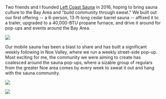 Two friends and I founded [Left Coast Sauna](https://leftcoastsauna.com) in 2016, hoping to bring sauna culture to the Bay Area and "build community through sweat." We built out our first offering -- a 6-person, 13-ft-long cedar barrel sauna -- affixed it to a trailer, upgraded to a 40,000-BTU propane furnace, and drive it around for pop-ups and events around the Bay Area.

[![](https://dl.dropboxusercontent.com/s/f4944l6sogjtorv/LCS-2.jpg?dl=0)](https://www.instagram.com/leftcoastsauna)

Our mobile sauna has been a blast to share and has built a significant weekly following in Noe Valley, where we run a weekly street-side pop-up. Most exciting for me, the community we were aiming to create has coalesced around the sauna pop-ups, where a sizable group of regulars from the greater Noe area comes by every week to sweat it out and hang with the sauna community.

[![](https://dl.dropboxusercontent.com/s/1b0uhpz5g7gooye/LCS-3.jpg?dl=0)](https://www.instagram.com/leftcoastsauna)

[![](https://dl.dropboxusercontent.com/s/0qqq1jvsmaxws4o/LCS-4.jpg?dl=0)](https://www.instagram.com/leftcoastsauna)